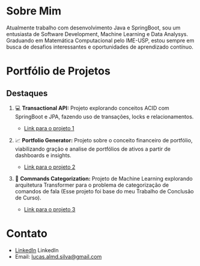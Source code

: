 # Sobre Mim

Atualmente trabalho com desenvolvimento Java e SpringBoot, sou um entusiasta de Software Development, Machine Learning e Data Analysys. 
Graduando em Matemática Computacional pelo IME-USP, estou sempre em busca de desafios interessantes e oportunidades de aprendizado contínuo.

# Portfólio de Projetos

## Destaques

1. 💻 **Transactional API:** Projeto explorando conceitos ACID com SpringBoot e JPA, fazendo uso de transações, locks e relacionamentos.
   - [Link para o projeto 1](link_para_o_projeto_1)
   
2. 📈 **Portfolio Generator:** Projeto sobre o conceito financeiro de portfólio, viabilizando gração e analise de portfólios de ativos a partir de dashboards e insights.
   - [Link para o projeto 2](link_para_o_projeto_2)

3. 🤖 **Commands Categorization:** Projeto de Machine Learning explorando arquitetura Transformer para o problema de categorização de comandos de fala (Esse projeto foi base do meu Trabalho de Conclusão de Curso).
   - [Link para o projeto 3](link_para_o_projeto_3)

# Contato
- [LinkedIn](https://www.linkedin.com/in/lucas-almeida-376141203/) LinkedIn
- Email: lucas.almd.silva@gmail.com

